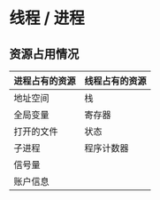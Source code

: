 # 线程 / 进程

## 资源占用情况

| 进程占有的资源  | 线程占有的资源 |
|---|---|
|地址空间 | 栈 |
|全局变量 | 寄存器 |
|打开的文件 | 状态 |
|子进程 | 程序计数器 |
|信号量 | |
|账户信息  |   |
